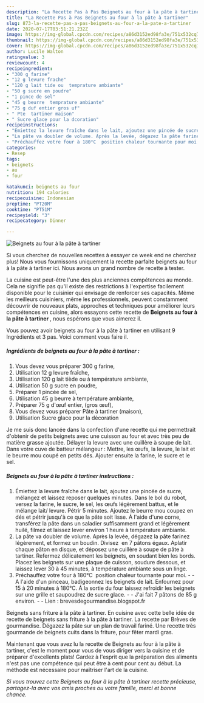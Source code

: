 ```yaml
---
description: "La Recette Pas à Pas Beignets au four à la pâte à tartiner"
title: "La Recette Pas à Pas Beignets au four à la pâte à tartiner"
slug: 873-la-recette-pas-a-pas-beignets-au-four-a-la-pate-a-tartiner
date: 2020-07-17T03:51:21.232Z
image: https://img-global.cpcdn.com/recipes/a86d3152ed98fa3e/751x532cq70/beignets-au-four-a-la-pate-a-tartiner-photo-principale-de-la-recette.jpg
thumbnail: https://img-global.cpcdn.com/recipes/a86d3152ed98fa3e/751x532cq70/beignets-au-four-a-la-pate-a-tartiner-photo-principale-de-la-recette.jpg
cover: https://img-global.cpcdn.com/recipes/a86d3152ed98fa3e/751x532cq70/beignets-au-four-a-la-pate-a-tartiner-photo-principale-de-la-recette.jpg
author: Lucile Walton
ratingvalue: 3
reviewcount: 4
recipeingredient:
- "300 g farine"
- "12 g levure frache"
- "120 g lait tide ou  temprature ambiante"
- "50 g sucre en poudre"
- "1 pince de sel"
- "45 g beurre  temprature ambiante"
- "75 g duf entier gros uf"
- " Pte  tartiner maison"
- " Sucre glace pour la dcoration"
recipeinstructions:
- "Émiettez la levure fraîche dans le lait, ajoutez une pincée de sucre, mélangez et laissez reposer quelques minutes. Dans le bol du robot, versez la farine, le sucre, le sel, les œufs légèrement battus, et le mélange lait/ levure. Pétrir 5 minutes. Ajoutez le beurre mou coupez en dés et pétrir jusqu&#39;à ce que la pâte soit lisse. Á l&#39;aide d&#39;une corne, transférez la pâte dans un saladier suffisamment grand et légèrement huilé, filmez et laissez lever environ 1 heure à température ambiante."
- "La pâte va doubler de volume. Après la levée, dégazez la pâte farinez légèrement, et formez un boudin. Divisez  en 7 pâtons égaux. Aplatir chaque pâton en disque, et déposez une cuillère à soupe de pâte à tartiner. Refermez délicatement les beignets, en soudant bien les bords. Placez les beignets sur une plaque de cuisson, soudure dessous, et laissez lever 30 à 45 minutes, à température ambiante sous un linge."
- "Préchauffez votre four à 180°C  position chaleur tournante pour moi.  A l&#39;aide d&#39;un pinceau, badigeonnez les beignets de lait. Enfournez pour 15 à 20 minutes à 180°C. Á la sortie du four laissez refroidir les beignets sur une grille et saupoudrez de sucre glace.  J&#39;ai fait 7 pâtons de 85 g environ.  Lien : brevesdegourmandise.blogspot.fr"
categories:
- Resep
tags:
- beignets
- au
- four

katakunci: beignets au four 
nutrition: 194 calories
recipecuisine: Indonesian
preptime: "PT20M"
cooktime: "PT51M"
recipeyield: "3"
recipecategory: Dinner

---
```



![Beignets au four à la pâte à tartiner](https://img-global.cpcdn.com/recipes/a86d3152ed98fa3e/751x532cq70/beignets-au-four-a-la-pate-a-tartiner-photo-principale-de-la-recette.jpg)

Si vous cherchez de nouvelles recettes à essayer ce week end ne cherchez plus! Nous vous fournissons uniquement la recette parfaite beignets au four à la pâte à tartiner ici. Nous avons un grand nombre de recette à tester.

La cuisine est peut-être l'une des plus anciennes compétences au monde. Cela ne signifie pas qu'il existe des restrictions à l'expertise facilement disponible pour le cuisinier qui envisage de renforcer ses capacités. Même les meilleurs cuisiniers, même les professionnels, peuvent constamment découvrir de nouveaux plats, approches et techniques pour améliorer leurs compétences en cuisine, alors essayons cette recette de <strong> Beignets au four à la pâte à tartiner </strong>, nous espérons que vous aimerez il.

<!--inarticleads1-->

Vous pouvez avoir beignets au four à la pâte à tartiner en utilisant 9 Ingrédients et 3 pas. Voici comment vous faire il.

##### Ingrédients de beignets au four à la pâte à tartiner :

1. Vous devez vous préparer 300 g farine,
1. Utilisation 12 g levure fraîche,
1. Utilisation 120 g lait tiède ou à température ambiante,
1. Utilisation 50 g sucre en poudre,
1. Préparer 1 pincée de sel,
1. Utilisation 45 g beurre à température ambiante,
1. Préparer 75 g d&#39;œuf entier, (gros œuf),
1. Vous devez vous préparer  Pâte à tartiner (maison),
1. Utilisation  Sucre glace pour la décoration


Je me suis donc lancée dans la confection d&#39;une recette qui me permettrait d&#39;obtenir de petits beignets avec une cuisson au four et avec très peu de matière grasse ajoutée. Délayer la levure avec une cuillère à soupe de lait. Dans votre cuve de batteur mélangeur : Mettre, les œufs, la levure, le lait et le beurre mou coupé en petits dés. Ajouter ensuite la farine, le sucre et le sel. 

<!--inarticleads2-->

##### Beignets au four à la pâte à tartiner instructions :

1. Émiettez la levure fraîche dans le lait, ajoutez une pincée de sucre, mélangez et laissez reposer quelques minutes. Dans le bol du robot, versez la farine, le sucre, le sel, les œufs légèrement battus, et le mélange lait/ levure. Pétrir 5 minutes. Ajoutez le beurre mou coupez en dés et pétrir jusqu&#39;à ce que la pâte soit lisse. Á l&#39;aide d&#39;une corne, transférez la pâte dans un saladier suffisamment grand et légèrement huilé, filmez et laissez lever environ 1 heure à température ambiante.
1. La pâte va doubler de volume. Après la levée, dégazez la pâte farinez légèrement, et formez un boudin. Divisez  en 7 pâtons égaux. Aplatir chaque pâton en disque, et déposez une cuillère à soupe de pâte à tartiner. Refermez délicatement les beignets, en soudant bien les bords. Placez les beignets sur une plaque de cuisson, soudure dessous, et laissez lever 30 à 45 minutes, à température ambiante sous un linge.
1. Préchauffez votre four à 180°C  position chaleur tournante pour moi. -  - A l&#39;aide d&#39;un pinceau, badigeonnez les beignets de lait. Enfournez pour 15 à 20 minutes à 180°C. Á la sortie du four laissez refroidir les beignets sur une grille et saupoudrez de sucre glace. -  - J&#39;ai fait 7 pâtons de 85 g environ. -  - Lien : brevesdegourmandise.blogspot.fr


Beignets sans friture à la pâte à tartiner. En cuisine avec cette belle idée de recette de beignets sans friture à la pâte à tartiner. La recette par Brèves de gourmandise. Dégazez la pâte sur un plan de travail fariné. Une recette très gourmande de beignets cuits dans la friture, pour fêter mardi gras. 

<!--inarticleads1-->

<p>
Maintenant que vous avez lu la recette de Beignets au four à la pâte à tartiner, c'est le moment pour vous de vous diriger vers la cuisine et de préparer d'excellents plats! Gardez à l'esprit que la préparation des aliments n'est pas une compétence qui peut être à cent pour cent au début. La méthode est nécessaire pour maîtriser l'art de la cuisine.
</p>

<p>
<i>Si vous trouvez cette Beignets au four à la pâte à tartiner recette précieuse, partagez-la avec vos amis proches ou votre famille, merci et bonne chance.</i>
</p>
